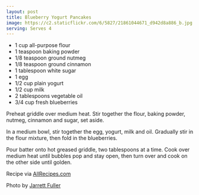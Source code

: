 ```yaml
---
layout: post
title: Blueberry Yogurt Pancakes
image: https://c2.staticflickr.com/6/5827/21861044671_d942d8a886_b.jpg
serving: Serves 4
---
```


* 1 cup all-purpose flour
* 1 teaspoon baking powder
* 1/8 teaspoon ground nutmeg
* 1/8 teaspoon ground cinnamon
* 1 tablespoon white sugar
* 1 egg
* 1/2 cup plain yogurt
* 1/2 cup milk
* 2 tablespoons vegetable oil
* 3/4 cup fresh blueberries

Preheat griddle over medium heat. Stir together the flour, baking powder, nutmeg, cinnamon and sugar, set aside.

In a medium bowl, stir together the egg, yogurt, milk and oil. Gradually stir in the flour mixture, then fold in the blueberries.

Pour batter onto hot greased griddle, two tablespoons at a time. Cook over medium heat until bubbles pop and stay open, then turn over and cook on the other side until golden.

Recipe via [AllRecipes.com](http://allrecipes.com/recipe/17611/blueberry-pancakes/?origin=detail&metric=false)

Photo by [Jarrett Fuller]()

